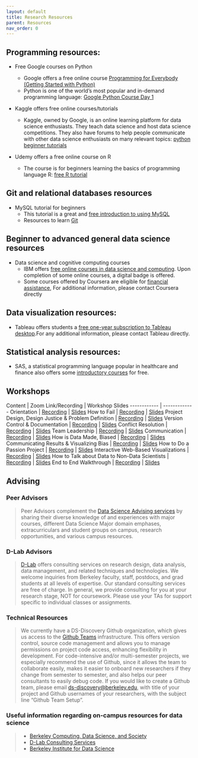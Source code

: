 ```yaml
---
layout: default
title: Research Resources
parent: Resources
nav_order: 0
---
```

## Programming resources: 

- Free Google courses on Python 
     - Google offers a free online course [Programming for Everybody (Getting Started with Python)](https://learndigital.withgoogle.com/digitalgarage/course/programming-for-everybody-python) 
     - Python is one of the world’s most popular and in-demand programming language: [Google Python Course Day 1](https://www.youtube.com/watch?v=tKTZoB2Vjuk&t=898s)
      
- Kaggle offers free online courses/tutorials 
     - Kaggle, owned by Google, is an online learning platform for data science enthusiasts. They teach data science and host data science competitions. They also have forums to help people communicate with other data science enthusiasts on many relevant topics: [python beginner tutorials](https://www.kaggle.com/learn/python)
      
- Udemy offers a free online course on R
     - The course is for beginners learning the basics of programming language R: [free R tutorial](https://www.udemy.com/course/r-basics/?LSNPUBID=JVFxdTr9V80&ranEAID=JVFxdTr9V80&ranMID=39197&ranSiteID=JVFxdTr9V80-K3jzsZrSlmrioQNXjgcjhQ&utm_medium=udemyads&utm_source=aff-campaign)

## Git and relational databases resources
- MySQL tutorial for beginners
     - This tutorial is a great and [free introduction to using MySQL](https://www.youtube.com/watch?v=7S_tz1z_5bA&t=913s) 
     - Resources to learn [Git](https://try.github.io/)

## Beginner to advanced general data science resources
- Data science and cognitive computing courses 
     - IBM offers [free online courses in data science and computing](https://cognitiveclass.ai/). Upon completion of some online courses, a digital badge is offered. 
     - Some courses offered by Coursera are eligible for [financial assistance](https://learner.coursera.help/hc/en-us/articles/115003084226-Solve-problems-with-Financial-Aid-or-Scholarships), For additional information, please contact Coursera directly

## Data visualization resources: 
- Tableau offers students a [free one-year subscription to Tableau desktop](https://www.tableau.com/academic/students).For any additional information, please contact Tableau directly. 

## Statistical analysis resources: 
- SAS, a statistical programming language popular in healthcare and finance also offers some [introductory courses](https://www.sas.com/en_us/training/offers/free-training.html) for free. 

## Workshops

Content | Zoom Link/Recording | Workshop Slides
------------ | -------------
Orientation | [Recording](www.google.com) | [Slides](www.google.com)
How to Fail | [Recording](www.google.com) | [Slides](www.google.com)
Project Design, Design Justice & Problem Definition | [Recording](www.google.com) | [Slides](www.google.com)
Version Control & Documentation | [Recording](www.google.com) | [Slides](www.google.com)
Conflict Resolution | [Recording](www.google.com) | [Slides](www.google.com)
Team Leadership | [Recording](www.google.com) | [Slides](www.google.com)
Communication | [Recording](www.google.com) | [Slides](www.google.com)
How is Data Made, Biased | [Recording](www.google.com) | [Slides](www.google.com)
Communicating Results & Visualizing Bias | [Recording](www.google.com) | [Slides](www.google.com)
How to Do a Passion Project | [Recording](www.google.com) | [Slides](www.google.com)
Interactive Web-Based Visualizations | [Recording](www.google.com) | [Slides](www.google.com)
How to Talk about Data to Non-Data Scientists | [Recording](www.google.com) | [Slides](www.google.com)
End to End Walkthrough | [Recording](www.google.com) | [Slides](www.google.com)

## Advising

### Peer Advisors
   > Peer Advisors complement the [Data Science Advising services](https://data.berkeley.edu/degrees/student-services) by sharing their diverse knowledge of and experiences with major courses, different Data Science Major domain emphases, extracurriculars and student groups on campus, research opportunities, and various campus resources.

### D-Lab Advisors
   > [D-Lab](https://dlab.berkeley.edu/) offers consulting services on research design, data analysis, data management, and related techniques and technologies. We welcome inquiries from Berkeley faculty, staff, postdocs, and grad students at all levels of expertise. Our standard consulting services are free of charge. In general, we provide consulting for you at your research stage, NOT for coursework. Please use your TAs for support specific to individual classes or assignments.  

### Technical Resources
  > We currently have a DS-Discovery Github organization, which gives us access to the [Github Teams](https://docs.github.com/en/github/setting-up-and-managing-organizations-and-teams/organizing-members-into-teams) infrastructure. This offers version control, source code management and allows you to manage permissions on project code access, enhancing flexibility in development. For code-intensive and/or multi-semester projects, we especially recommend the use of Github, since it allows the team to collaborate easily, makes it easier to onboard new researchers if they change from semester to semester, and also helps our peer consultants to easily debug code. If you would like to create a Github team, please email [ds-discovery@berkeley.edu](mailto:ds-discovery@berkeley.edu), with title of your project and Github usernames of your researchers, with the subject line “Github Team Setup”.
  
### Useful information regarding on-campus resources for data science
   > * [Berkeley Computing, Data Science, and Society](https://data.berkeley.edu/data-science-berkeley)
   > * [D-Lab Consulting Services](https://dlab.berkeley.edu/consulting)
   > * [Berkeley Institute for Data Science](https://bids.berkeley.edu/)
 
